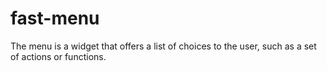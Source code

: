 # fast-menu

The menu is a widget that offers a list of choices to the user, such as a set of actions or functions.
